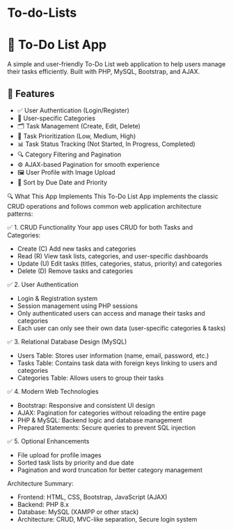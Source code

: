 # To-do-Lists
# 📝 To-Do List App

A simple and user-friendly To-Do List web application to help users manage their tasks efficiently. Built with PHP, MySQL, Bootstrap, and AJAX.

## 🚀 Features

- ✅ User Authentication (Login/Register)
- 📂 User-specific Categories
- 🗂️ Task Management (Create, Edit, Delete)
- 🎯 Task Prioritization (Low, Medium, High)
- 📊 Task Status Tracking (Not Started, In Progress, Completed)
- 🔍 Category Filtering and Pagination
- ⚙️ AJAX-based Pagination for smooth experience
- 🖼️ User Profile with Image Upload
- 📅 Sort by Due Date and Priority

🔍 What This App Implements
This To-Do List App implements the classic CRUD operations and follows common web application architecture patterns:

✅ 1. CRUD Functionality
Your app uses CRUD for both Tasks and Categories:

- Create (C)	Add new tasks and categories
- Read (R)	View task lists, categories, and user-specific dashboards
- Update (U)	Edit tasks (titles, categories, status, priority) and categories
- Delete (D)	Remove tasks and categories

✅ 2. User Authentication
- Login & Registration system
- Session management using PHP sessions
- Only authenticated users can access and manage their tasks and categories
- Each user can only see their own data (user-specific categories & tasks)

✅ 3. Relational Database Design (MySQL)
- Users Table: Stores user information (name, email, password, etc.)
- Tasks Table: Contains task data with foreign keys linking to users and categories
- Categories Table: Allows users to group their tasks

✅ 4. Modern Web Technologies
- Bootstrap: Responsive and consistent UI design
- AJAX: Pagination for categories without reloading the entire page
- PHP & MySQL: Backend logic and database management
- Prepared Statements: Secure queries to prevent SQL injection

✅ 5. Optional Enhancements
- File upload for profile images
- Sorted task lists by priority and due date
- Pagination and word truncation for better category management

Architecture Summary:
- Frontend: HTML, CSS, Bootstrap, JavaScript (AJAX)
- Backend: PHP 8.x
- Database: MySQL (XAMPP or other stack)
- Architecture: CRUD, MVC-like separation, Secure login system
